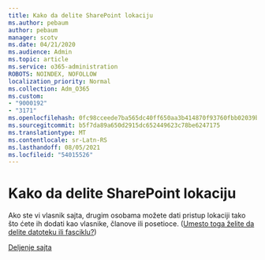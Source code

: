 ```yaml
---
title: Kako da delite SharePoint lokaciju
ms.author: pebaum
author: pebaum
manager: scotv
ms.date: 04/21/2020
ms.audience: Admin
ms.topic: article
ms.service: o365-administration
ROBOTS: NOINDEX, NOFOLLOW
localization_priority: Normal
ms.collection: Adm_O365
ms.custom:
- "9000192"
- "3171"
ms.openlocfilehash: 0fc98cceede7ba565dc40ff650aa3b414870f93760fbb02039bd6f6469fdbf07
ms.sourcegitcommit: b5f7da89a650d2915dc652449623c78be6247175
ms.translationtype: MT
ms.contentlocale: sr-Latn-RS
ms.lasthandoff: 08/05/2021
ms.locfileid: "54015526"
---
```

# <a name="how-to-share-a-sharepoint-site"></a>Kako da delite SharePoint lokaciju

Ako ste vi vlasnik sajta, drugim osobama možete dati pristup lokaciji tako što ćete ih dodati kao vlasnike, članove ili posetioce. ([Umesto toga želite da delite datoteku ili fasciklu?](https://support.office.com/article/share-sharepoint-files-or-folders-1fe37332-0f9a-4719-970e-d2578da4941c))

[Deljenje sajta](https://support.office.com/article/share-a-site-958771a8-d041-4eb8-b51c-afea2eae3658)
